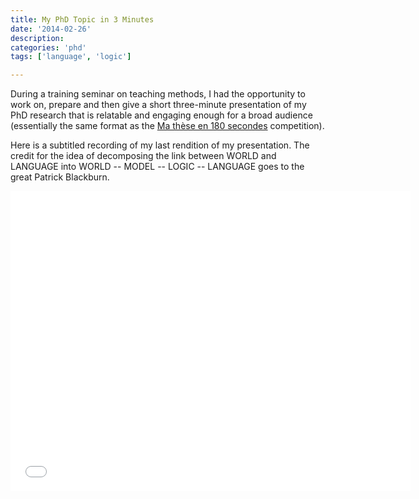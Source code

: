 ```yaml
---
title: My PhD Topic in 3 Minutes
date: '2014-02-26'
description:
categories: 'phd'
tags: ['language', 'logic']

---
```


During a training seminar on teaching methods, I had the opportunity to work
on, prepare and then give a short three-minute presentation of my PhD research
that is relatable and engaging enough for a broad audience (essentially the
same format as the
[Ma thèse en 180 secondes](http://www.univ-lorraine.fr/180secondes)
competition).

Here is a subtitled recording of my last rendition of my presentation. The
credit for the idea of decomposing the link between WORLD and LANGUAGE into
WORLD -- MODEL -- LOGIC -- LANGUAGE goes to the great Patrick Blackburn.

<iframe width="640" height="480" src="//www.youtube-nocookie.com/embed/Sn2ixzzwi0I?rel=0" frameborder="0" allowfullscreen></iframe>
